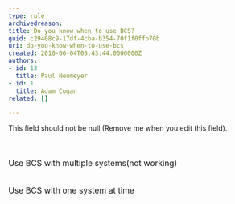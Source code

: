 ```yaml
---
type: rule
archivedreason: 
title: Do you know when to use BCS?
guid: c29408c9-17df-4cba-b354-70f1f0ffb70b
uri: do-you-know-when-to-use-bcs
created: 2010-06-04T05:43:44.0000000Z
authors:
- id: 13
  title: Paul Neumeyer
- id: 1
  title: Adam Cogan
related: []

---
```



This field should not be null (Remove me when you edit this field).
<br><excerpt class='endintro'></excerpt><br>
  <br>
<br>
<img alt="" src="/Standards/SoftwareDevelopment/RulesToBetterSharePoint/PublishingImages/BCSBadExample.jpg" /> <br>
<font size="+0" class="ms-rteCustom-FigureBad">Use BCS with multiple systems(not working)<br>
</font><br>
<br>
<img alt="" src="/Standards/SoftwareDevelopment/RulesToBetterSharePoint/PublishingImages/BCSGoodExample.jpg" /><br>
<font size="+0" class="ms-rteCustom-FigureGood">Use BCS with one system at time</font><br>
<br>




